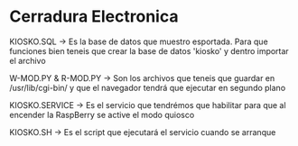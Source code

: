 # Cerradura Electronica

KIOSKO.SQL ->
Es la base de datos que muestro esportada. Para que funciones bien teneis que crear la base de datos 'kiosko' y dentro importar el archivo

W-MOD.PY & R-MOD.PY ->
Son los archivos que teneis que guardar en /usr/lib/cgi-bin/ y que el navegador tendrá que ejecutar en segundo plano

KIOSKO.SERVICE ->
Es el servicio que tendrémos que habilitar para que al encender la RaspBerry se active el modo quiosco

KIOSKO.SH ->
Es el script que ejecutará el servicio cuando se arranque

